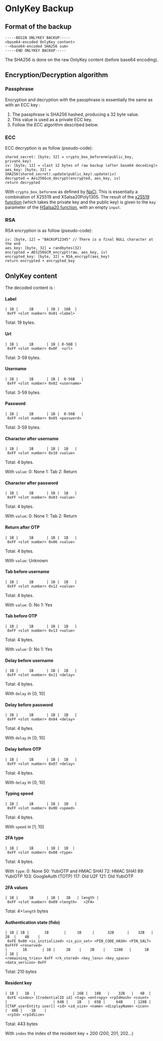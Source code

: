 # OnlyKey Backup

## Format of the backup

```
-----BEGIN ONLYKEY BACKUP-----
<base64-encoded OnlyKey content>
--<base64-encoded SHA256 sum>
-----END ONLYKEY BACKUP-----
```

The SHA256 is done on the raw OnlyKey content (before base64 encoding).

## Encryption/Decryption algorithm

### Passphrase

Encryption and decryption with the passphrase is essentially the same as with an ECC key :

1. The passphrase is SHA256 hashed, producing a 32 byte value.
2. This value is used as a private ECC key.
3. Follow the ECC algorithm described below.

### ECC

ECC decryption is as follow (pseudo-code):

```
shared_secret: [byte; 32] = crypto_box_beforenm(public_key, private_key)
iv: [byte; 12] = <last 12 bytes of raw backup (after base64 decoding)>
aes_key: [byte; 32] = SHA256(shared_secret).update(public_key).update(iv)
decrypted = Aes256Gcm_decrypt(encrypted, aes_key, iv)
return decrypted
```

With `crypto_box_beforenm` as defined by [NaCl](https://nacl.cr.yp.to/box.html). This is essentially
a combination of X25519 and XSalsa20Poly1305. The result of the
[x25519 function](https://www.rfc-editor.org/rfc/rfc7748) (which takes the private key and the public
key) is given to the `key` parameter of the 
[HSalsa20 function](https://cr.yp.to/snuffle/xsalsa-20110204.pdf), with an empty `input`.

### RSA

RSA encryption is as follow (pseudo-code):

```
iv: [byte, 12] = "BACKUP12345" // There is a final NULL character at the end
aes_key: [byte, 32] = randbytes(32)
encrypted = AES256GCM_encrypt(raw, aes_key, iv)
encrypted_key: [byte, 32] = RSA_encrypt(aes_key)
return encrypted + encrypted_key
```

## OnlyKey content
The decoded content is :

#### Label
```
| 1B |     1B      | 1B |  16B  |
 0xFF <slot number> 0x01 <label>
```
Total: 19 bytes.

#### Url
```
| 1B |     1B      | 1B | 0-56B |
 0xFF <slot number> 0x0F  <url>
```
Total: 3-59 bytes.

#### Username
```
| 1B |     1B      | 1B |  0-56B   |
 0xFF <slot number> 0x02 <username>
```
Total: 3-59 bytes.

#### Password
```
| 1B |     1B      | 1B |  0-56B   |
 0xFF <slot number> 0x05 <password>
```
Total: 3-59 bytes.

#### Character after username
```
| 1B |     1B      | 1B |  1B   |
 0xFF <slot number> 0x10 <value>
```
Total: 4 bytes.

With `value`:
	0: None
	1: Tab
	2: Return

#### Character after password
```
| 1B |     1B      | 1B |  1B   |
 0xFF <slot number> 0x03 <value>
```
Total: 4 bytes.

With `value`:
	0: None
	1: Tab
	2: Return

#### Return after OTP
```
| 1B |     1B      | 1B |  1B   |
 0xFF <slot number> 0x06 <value>
```
Total: 4 bytes.

With `value`:
	Unknown

#### Tab before username
```
| 1B |     1B      | 1B |  1B   |
 0xFF <slot number> 0x12 <value>
```
Total: 4 bytes.

With `value`:
	0: No
	1: Yes

#### Tab before OTP
```
| 1B |     1B      | 1B |  1B   |
 0xFF <slot number> 0x13 <value>
```
Total: 4 bytes.

With `value`:
	0: No
	1: Yes

#### Delay before username
```
| 1B |     1B      | 1B |  1B   |
 0xFF <slot number> 0x11 <delay>
```
Total: 4 bytes.

With `delay` in [0; 10]

#### Delay before password
```
| 1B |     1B      | 1B |  1B   |
 0xFF <slot number> 0x04 <delay>
```
Total: 4 bytes.

With `delay` in [0; 10]

#### Delay before OTP
```
| 1B |     1B      | 1B |  1B   |
 0xFF <slot number> 0x07 <delay>
```
Total: 4 bytes.

With `delay` in [0; 10]

#### Typing speed
```
| 1B |     1B      | 1B |  1B   |
 0xFF <slot number> 0x0D <speed>
```
Total: 4 bytes.

With `speed` in [1; 10]

#### 2FA type
```
| 1B |     1B      | 1B |  1B  |
 0xFF <slot number> 0x08 <type>
```
Total: 4 bytes.

With `type`:
	0: None
	50: YubiOTP and HMAC SHA1
	72: HMAC SHA1
	89: YubiOTP
	103: GoogleAuth (TOTP)
	117: Old U2F
	121: Old YubiOTP

#### 2FA values
```
| 1B |     1B      | 1B |   1B   | length |
 0xFF <slot number> 0x09 <length>   <2FA>
```
Total: 4+`length` bytes

#### Authentication state (fido)
```
| 1B | 1B |       1B       |     1B     |      32B      |    32B   |  2B  |    4B    |
 0xFE 0x00 <is_initialized> <is_pin_set> <PIN_CODE_HASH> <PIN_SALT> 0xFFFF <reserved>
|       1B       | 1B |     2B    |    2B    |    128B   |      1B      | 1B |
<remaining_tries> 0xFF <rk_stored> <key_lens> <key_space> <data_version> 0xFF
```
Total: 210 bytes

#### Resident key
```
| 1B |   1B  |                 | 16B |   18B   |    32B   |   4B  |
 0xFE <index> [CredentialID id] <tag> <entropy> <rpIdHash> <count>
|                     | 64B |    1B   |  65B |     64B     | 128B |
[CTAP_userEntity user]| <id> <id_size> <name> <displayName> <icon>
|  48B |    1B    |
 <rpId> <rpIdSize>
```
Total: 443 bytes

With `index` the index of the resident key + 200 (200, 201, 202...)

